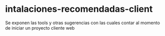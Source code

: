 # intalaciones-recomendadas-client
Se exponen las tools y otras sugerencias con las cuales contar al momento de iniciar un proyecto cliente web
